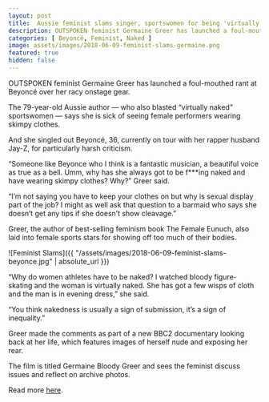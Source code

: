```yaml
---
layout: post
title:  Aussie feminist slams singer, sportswomen for being 'virtually naked' in new documentary
description: OUTSPOKEN feminist Germaine Greer has launched a foul-mouthed rant at Beyoncé over her racy onstage gear.
categories: [ Beyoncé, Feminist, Naked ]
image: assets/images/2018-06-09-feminist-slams-germaine.png
featured: true
hidden: false
---
```

OUTSPOKEN feminist Germaine Greer has launched a foul-mouthed rant at Beyoncé over her racy onstage gear.

The 79-year-old Aussie author — who also blasted “virtually naked” sportswomen — says she is sick of seeing female performers wearing skimpy clothes.

And she singled out Beyoncé, 36, currently on tour with her rapper husband Jay-Z, for particularly harsh criticism.

“Someone like Beyonce who I think is a fantastic musician, a beautiful voice as true as a bell. Umm, why has she always got to be f***ing naked and have wearing skimpy clothes? Why?” Greer said.

“I’m not saying you have to keep your clothes on but why is sexual display part of the job? I might as well ask that question to a barmaid who says she doesn’t get any tips if she doesn’t show cleavage.”

Greer, the author of best-selling feminism book The Female Eunuch, also laid into female sports stars for showing off too much of their bodies.

![Feminist Slams]({{ "/assets/images/2018-06-09-feminist-slams-beyonce.jpg" | absolute_url }})

“Why do women athletes have to be naked? I watched bloody figure-skating and the woman is virtually naked. She has got a few wisps of cloth and the man is in evening dress,” she said.

“You think nakedness is usually a sign of sub­mi­ssion, it’s a sign of inequality.”

Greer made the comments as part of a new BBC2 documentary looking back at her life, which features images of herself nude and exposing her rear.

The film is titled Germaine Bloody Greer and sees the feminist discuss issues and reflect on archive photos.

Read more [here](https://www.news.com.au/entertainment/celebrity-life/celebrities-gone-bad/aussie-feminist-slams-singer-sportswomen-for-being-virtually-naked-in-new-documentary/news-story/7c65a21e4191f2adba1c3b71828a623d).
